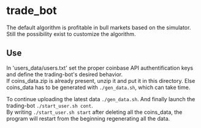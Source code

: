 # trade_bot

The default algorithm is profitable in bull markets based on the simulator. Still the possibility exist to customize the algorithm.

## Use
In 'users_data/users.txt' set the proper coinbase API authentification keys and define the trading-bot's desired behavior.<br>
If coins_data.zip is already present, unzip it and put it in this directory. Else coins_data has to be generated with `./gen_data.sh`, which can take time.

To continue uploading the latest data `./gen_data.sh`. And finally launch the trading-bot `./start_user.sh cont`.<br>
By writing `./start_user.sh start` after deleting all the coins_data, the program will restart from the beginning regenerating all the data.
